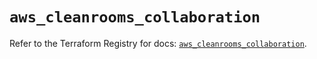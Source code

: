 # `aws_cleanrooms_collaboration`

Refer to the Terraform Registry for docs: [`aws_cleanrooms_collaboration`](https://registry.terraform.io/providers/hashicorp/aws/5.57.0/docs/resources/cleanrooms_collaboration).
